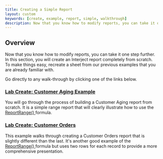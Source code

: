 ```yaml
---
title: Creating a Simple Report
layout: custom
keywords: [create, example, report, simple, walkthrough]
description: Now that you know how to modify reports, you can take it one step further. In this section, you will create an Interject report completely from scratch. To make things easy, recreate a sheet from our previous examples that you are already familiar with. 
---
```


##  **Overview**

Now that you know how to modify reports, you can take it one step further. In this section, you will create an Interject report completely from scratch. To make things easy, recreate a sheet from our previous examples that you are already familiar with. 

Go directly to any walk-through by clicking one of the links below. 

###  [ Lab Create: Customer Aging Example ](/wGetStarted/L-Create-CustomerAging.html)

You will go through the process of building a Customer Aging report from scratch. It is a simple range report that will clearly illustrate how to use the  [ ReportRange() ](/wIndex/ReportRange.html) formula. 

###  [ Lab Create: Customer Orders ](/wGetStarted/L-Create-CustomerOrders.html)

This example walks through creating a Customer Orders report that is slightly different than the last. It's another good example of  the  [ ReportRange() ](/wIndex/ReportRange.html) formula but uses two rows for each record to provide a more comprehensive presentation. 

